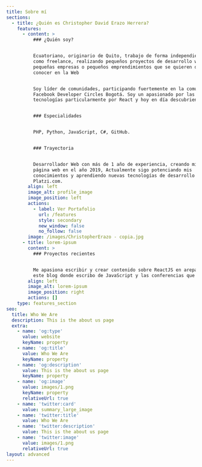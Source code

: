 ```yaml
---
title: Sobre mí
sections:
  - title: ¿Quién es Christopher David Erazo Herrera?
    features:
      - content: >
          ### ¿Quién soy?


          Ecuatoriano, originario de Quito, trabajo de forma independiente o
          como freelance, realizando pequeños proyectos de desarrollo web para
          pequeñas empresas o pequeños emprendimientos que se quieren dar a
          conocer en la Web


          Soy líder de comunidades, participando fuertemente en la comunidad de
          Facebook Developer Circles Bogotá. Soy un apasionado por las
          tecnologías particularmente por React y hoy en día descubriendo.


          ### Especialidades


          PHP, Python, JavaScript, C#, GitHub.


          ### Trayectoria


          Desarrollador Web con más de 1 año de experiencia, creando mi primera
          página web en el año 2019, Actualmente sigo potenciando mis
          conocimientos y aprendiendo nuevas tecnologías de desarrollo en
          Platzi.com.
        align: left
        image_alt: profile_image
        image_position: left
        actions:
          - label: Ver Portafolio
            url: /features
            style: secondary
            new_window: false
            no_follow: false
        image: /images/ChristopherErazo - copia.jpg
      - title: lorem-ipsum
        content: >
          ### Proyectos recientes


          Me apasiona escribir y crear contenido sobre ReactJS en arepa.dev y en
          este blog donde escribo de JavaScript y las conferencias que imparto.
        align: left
        image_alt: lorem-ipsum
        image_position: right
        actions: []
    type: features_section
seo:
  title: Who We Are
  description: This is the about us page
  extra:
    - name: 'og:type'
      value: website
      keyName: property
    - name: 'og:title'
      value: Who We Are
      keyName: property
    - name: 'og:description'
      value: This is the about us page
      keyName: property
    - name: 'og:image'
      value: images/1.png
      keyName: property
      relativeUrl: true
    - name: 'twitter:card'
      value: summary_large_image
    - name: 'twitter:title'
      value: Who We Are
    - name: 'twitter:description'
      value: This is the about us page
    - name: 'twitter:image'
      value: images/1.png
      relativeUrl: true
layout: advanced
---
```

